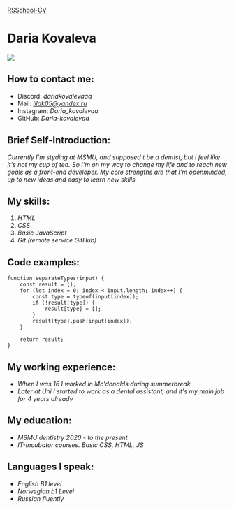 [RSSchool-CV](https://Daria-kovalevaa.github.io/rsschool-cv/cv)

# Daria Kovaleva
![](c:\Users\Admin\Downloads\IMG_7360.jpg)
## How to contact me:
* Discord: *dariakovalevaaa*
* Mail: *lilak05@yandex.ru*
* Instagram: *Daria_kovalevaa*
* GitHub: *Daria-kovalevaa*
## Brief Self-Introduction:
*Currently I'm styding at MSMU, and supposed t be a dentist, but i feel like it's not my cup of tea. So I'm on my way to change my life and to reach new goals as a front-end developer. My core strengths are that I'm openminded, up to new ideas and easy to learn new skills.*
## My skills:
1. *HTML*
2. *CSS*
3. *Basic JavaScript*
4. *Git (remote service GitHub)*
## Code examples:
``` 
function separateTypes(input) {
    const result = {}; 
    for (let index = 0; index < input.length; index++) {
        const type = typeof(input[index]);
        if (!result[type]) {
            result[type] = [];
        }
        result[type].push(input[index]);
    }

    return result; 
}
```

## My working experience:
* *When I was 16 I worked in Mc'donalds during summerbreak*
* *Later at Uni I started to work as a dental assistant, and it's my main job for 4 years already*

## My education:
 * *MSMU dentistry 2020 - to the present*
 * *IT-Incubator courses. Basic CSS, HTML, JS*

 ## Languages I speak:
  * *English B1 level*
  * *Norwegian b1 Level*
  * *Russian fluently*


